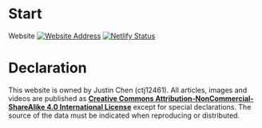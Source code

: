 # Start
Website 
[![Website Address](https://img.shields.io/badge/website-click%20here-orange.svg)](https://ctj12461.netlify.com)
[![Netlify Status](https://api.netlify.com/api/v1/badges/8603d2a6-a285-4def-8d25-74a1cd34ffad/deploy-status)](https://app.netlify.com/sites/ctj12461/deploys)

# Declaration
This website is owned by Justin Chen (ctj12461). 
All articles, images and videos are published as **[Creative Commons Attribution-NonCommercial-ShareAlike 4.0 International License](http://creativecommons.org/licenses/by-nc-sa/4.0/)**  except for special declarations. The source of the data must be indicated when reproducing or distributed.

![[](http://creativecommons.org/licenses/by-nc-sa/4.0/)](https://i.creativecommons.org/l/by-nc-sa/4.0/88x31.png)

